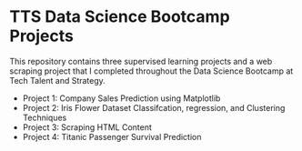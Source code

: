 # TTS Data Science Bootcamp Projects

This repository contains three supervised learning projects and a web scraping project that I completed throughout the Data Science Bootcamp at Tech Talent and Strategy. 

- Project 1: Company Sales Prediction using Matplotlib
- Project 2: Iris Flower Dataset Classifcation, regression, and Clustering Techniques
- Project 3: Scraping HTML Content
- Project 4: Titanic Passenger Survival Prediction 

